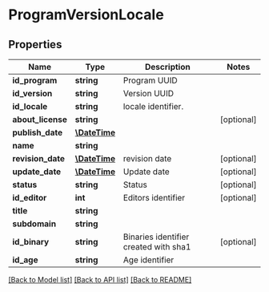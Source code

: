 # ProgramVersionLocale

## Properties
Name | Type | Description | Notes
------------ | ------------- | ------------- | -------------
**id_program** | **string** | Program UUID | 
**id_version** | **string** | Version UUID | 
**id_locale** | **string** | locale identifier. | 
**about_license** | **string** |  | [optional] 
**publish_date** | [**\DateTime**](Date.md) |  | 
**name** | **string** |  | 
**revision_date** | [**\DateTime**](Date.md) | revision date | [optional] 
**update_date** | [**\DateTime**](Date.md) | Update date | [optional] 
**status** | **string** | Status | [optional] 
**id_editor** | **int** | Editors identifier | [optional] 
**title** | **string** |  | 
**subdomain** | **string** |  | 
**id_binary** | **string** | Binaries identifier created with sha1 | [optional] 
**id_age** | **string** | Age identifier | 

[[Back to Model list]](../README.md#documentation-for-models) [[Back to API list]](../README.md#documentation-for-api-endpoints) [[Back to README]](../README.md)


